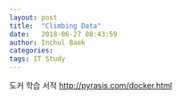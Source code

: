 ```yaml
---
layout: post
title:  "Climbing Data"
date:   2018-06-27 08:43:59
author: Inchul Baek
categories: 
tags: IT Study
---
```


도커 학습 서적
http://pyrasis.com/docker.html
